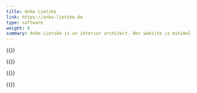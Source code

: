 ```yaml
---
title: Anke Lietzke
link: https://anke-lietzke.de
type: software
weight: 6
summary: Anke Lietzke is an interior architect. Her website is minimal and presents her and her work as clean and straightforward.
---
```


{{<img screenshot_1>}}

{{<img screenshot_2>}}

{{<img screenshot_3>}}

{{<img screenshot_4>}}